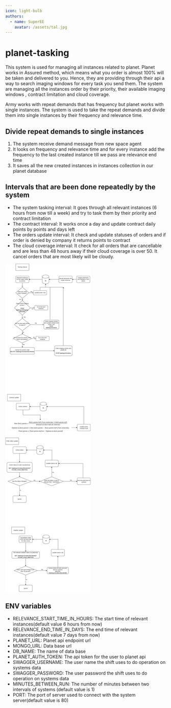 ```yaml
---
icon: light-bulb
authors:
  - name: SuperEE
    avatar: /assets/tal.jpg
---
```



# planet-tasking

This system is used for managing all instances related to planet.
Planet works in Assured method, which means what you order is almost 100% will be taken and delivered to you.
Hence, they are providing through their api a way to search imaging windows for every task you send them.
The system are managing all the instances order by their priority, their available imaging windows , contract limitation and cloud coverage.

Army works with repeat demands that has frequency but planet works with single instances.
The system is used to take the repeat demands and divide them into single instances by their frequency and relevance time.

## Divide repeat demands to single instances

1. The system receive demand message from new space agent
2. It looks on frequency and relevance time and for every instance add the frequency to the last 
    created instance till we pass are relevance end time
3. It saves all the new created instances in instances collection in our planet database


## Intervals that are been done repeatedly by the system

- The system tasking interval: It goes through all relevant instances (6 hours from now till a week) and try to task them by their priority and contract limitation
- The contract interval: It works once a day and update contract daily points by points and days left 
- The orders update interval: It check and update statuses of orders and if order is denied by company it returns points to contract
- The cloud coverage interval: It check for all orders that are cancellable and are less than 48 hours away if their cloud coverage is over 50. It cancel orders that are most likely will be cloudy.

![Planet tasking intervals](/assets/planet-tasking-intervals.png)

## ENV variables

- RELEVANCE_START_TIME_IN_HOURS: The start time of relevant instances(default value 6 hours from now)
- RELEVANCE_END_TIME_IN_DAYS: The end time of relevant instances(default value 7 days from now)
- PLANET_URL: Planet api endpoint url
- MONGO_URL: Data base url
- DB_NAME: The name of data base
- PLANET_AUTH_TOKEN: The api token for the user to planet api
- SWAGGER_USERNAME: The user name the shift uses to do operation on systems data
- SWAGGER_PASSWORD: The user password the shift uses to do operation on systems data
- MINUTES_BETWEEN_RUN: The number of minutes between two intervals of systems (default value is 1)
- PORT: The port of server used to connect with the system server(default value is 80)

